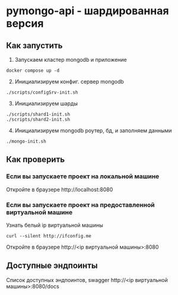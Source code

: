 # pymongo-api - шардированная версия

## Как запустить

1. Запускаем кластер mongodb и приложение

```shell
docker compose up -d
```

2. Инициализируем конфиг. сервер mongodb

```shell
./scripts/configSrv-init.sh
```

3. Инициализируем шарды

```shell
./scripts/shard1-init.sh
./scripts/shard2-init.sh
```

4. Инициализируем mongodb роутер, бд, и заполняем данными

```shell
./mongo-init.sh
```

## Как проверить

### Если вы запускаете проект на локальной машине

Откройте в браузере http://localhost:8080

### Если вы запускаете проект на предоставленной виртуальной машине

Узнать белый ip виртуальной машины

```shell
curl --silent http://ifconfig.me
```

Откройте в браузере http://<ip виртуальной машины>:8080

## Доступные эндпоинты

Список доступных эндпоинтов, swagger http://<ip виртуальной машины>:8080/docs